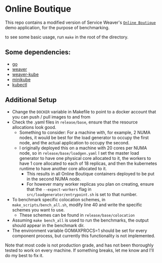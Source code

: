 # Online Boutique

This repo contains a modified version of Service Weaver's [`Online
Boutique`][boutique] demo application, for the purpose of benchmarking.

[boutique]: https://github.com/ServiceWeaver/onlineboutique

to see some basic usage, run `make` in the root of the directory.

## Some dependencies:
- [go](https://go.dev/doc/install)
- [weaver](https://github.com/ServiceWeaver/weaver)
- [weaver-kube](https://github.com/ServiceWeaver/weaver-kube)
- [minikube](https://minikube.sigs.k8s.io/docs/start/?arch=%2Flinux%2Fx86-64%2Fstable%2Fbinary+download#what-youll-need)
- [kubectl](https://kubernetes.io/docs/tasks/tools/install-kubectl-linux/#install-kubectl-binary-with-curl-on-linux)

## Additional Setup
- Change the `DOCKER` variable in Makefile to point to a docker account that you can push / pull images to and from
- Check the .yaml files in `release/base`, ensure that the resource allocations look good.
  - Something to consider: For a machine with, for example, 2 NUMA nodes, it would be best for the load generator to occupy the first node, and the actual application to occupy the second.
  - I originally deployed this on a machine with 20 cores per NUMA node, so in `release/base/loadgen.yaml` I set the master load generator to have one physical core allocated to it, the workers to have 1 core allocated to each of 18 replicas, and then the kubernetes runtime to have another core allocated to it.
    - This results in all Online Boutique containers deployed to be put in the second NUMA node.
    - For however many worker replicas you plan on creating, ensure that the `--expect-workers` flag in `src/loadgenerator/entrypoint.sh` is set to that number.
- To benchmark specific colocation schemes, in `make_scripts/bench_all.sh`, modify line 40 and write the specific schemes you want to use.
  - These schemes can be found in `release/base/colocation`
- Assuming `make bench_all` is used to run the benchmarks, the output should appear in the benchmark dir.
- The environment variable GOMAXPROCS=1 should be set for every component process, but currently this functionality is not implemented.

Note that most code is not production grade, and has not been thoroughly tested to work on every machine. If something breaks, let me know and I'll do my best to fix it.

